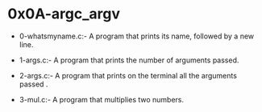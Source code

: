 # 0x0A-argc_argv

- 0-whatsmyname.c:- A program that prints its name, followed by a new line.

- 1-args.c:- A program that prints the number of arguments passed.

- 2-args.c:- A program that prints on the terminal all the arguments passed .

- 3-mul.c:- A program that multiplies two numbers.

